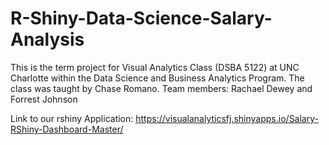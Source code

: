 # R-Shiny-Data-Science-Salary-Analysis

This is the term project for Visual Analytics Class (DSBA 5122) at UNC Charlotte within the Data Science and Business Analytics Program. The class was taught by Chase Romano.
Team members: Rachael Dewey and Forrest Johnson

Link to our rshiny Application:
https://visualanalyticsfj.shinyapps.io/Salary-RShiny-Dashboard-Master/
